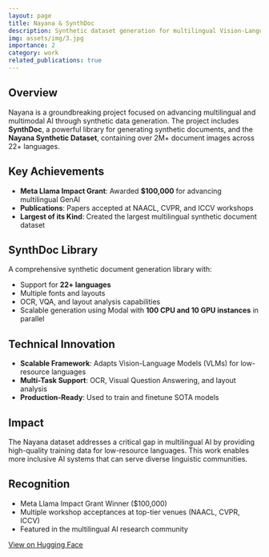 ```yaml
---
layout: page
title: Nayana & SynthDoc
description: Synthetic dataset generation for multilingual Vision-Language Models
img: assets/img/3.jpg
importance: 2
category: work
related_publications: true
---
```


## Overview

Nayana is a groundbreaking project focused on advancing multilingual and multimodal AI through synthetic data generation. The project includes **SynthDoc**, a powerful library for generating synthetic documents, and the **Nayana Synthetic Dataset**, containing over 2M+ document images across 22+ languages.

## Key Achievements

- **Meta Llama Impact Grant**: Awarded **$100,000** for advancing multilingual GenAI
- **Publications**: Papers accepted at NAACL, CVPR, and ICCV workshops
- **Largest of its Kind**: Created the largest multilingual synthetic document dataset

## SynthDoc Library

A comprehensive synthetic document generation library with:
- Support for **22+ languages**
- Multiple fonts and layouts
- OCR, VQA, and layout analysis capabilities
- Scalable generation using Modal with **100 CPU and 10 GPU instances** in parallel

## Technical Innovation

- **Scalable Framework**: Adapts Vision-Language Models (VLMs) for low-resource languages
- **Multi-Task Support**: OCR, Visual Question Answering, and layout analysis
- **Production-Ready**: Used to train and finetune SOTA models

## Impact

The Nayana dataset addresses a critical gap in multilingual AI by providing high-quality training data for low-resource languages. This work enables more inclusive AI systems that can serve diverse linguistic communities.

## Recognition

- Meta Llama Impact Grant Winner ($100,000)
- Multiple workshop acceptances at top-tier venues (NAACL, CVPR, ICCV)
- Featured in the multilingual AI research community

[View on Hugging Face](https://huggingface.co)

